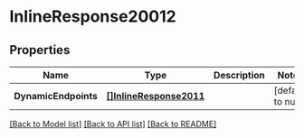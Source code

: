 # InlineResponse20012

## Properties
Name | Type | Description | Notes
------------ | ------------- | ------------- | -------------
**DynamicEndpoints** | [**[]InlineResponse2011**](inline_response_201_1.md) |  | [default to null]

[[Back to Model list]](../README.md#documentation-for-models) [[Back to API list]](../README.md#documentation-for-api-endpoints) [[Back to README]](../README.md)


